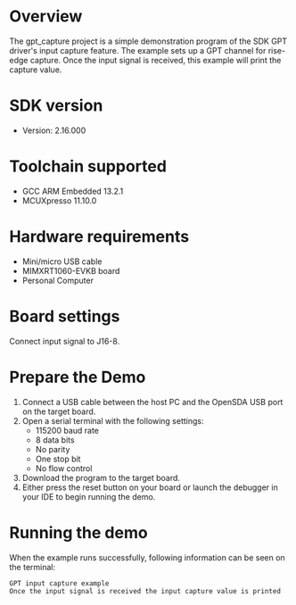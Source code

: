 Overview
========
The gpt_capture project is a simple demonstration program of the SDK GPT driver's input capture feature.
The example sets up a GPT channel for rise-edge capture. Once the input signal is received,
this example will print the capture value.

SDK version
===========
- Version: 2.16.000

Toolchain supported
===================
- GCC ARM Embedded  13.2.1
- MCUXpresso  11.10.0

Hardware requirements
=====================
- Mini/micro USB cable
- MIMXRT1060-EVKB board
- Personal Computer

Board settings
==============
Connect input signal to J16-8.

Prepare the Demo
================
1.  Connect a USB cable between the host PC and the OpenSDA USB port on the target board.
2.  Open a serial terminal with the following settings:
    - 115200 baud rate
    - 8 data bits
    - No parity
    - One stop bit
    - No flow control
3.  Download the program to the target board.
4.  Either press the reset button on your board or launch the debugger in your IDE to begin running the demo.

Running the demo
================
When the example runs successfully, following information can be seen on the terminal:

~~~~~~~~~~~~~~~~~~~~~
GPT input capture example
Once the input signal is received the input capture value is printed
~~~~~~~~~~~~~~~~~~~~~

